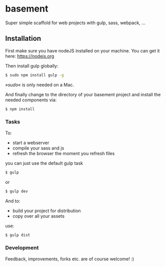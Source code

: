 # basement
Super simple scaffold for web projects with gulp, sass, webpack, …

## Installation
First make sure you have nodeJS installed on your machine.
You can get it here: <https://nodejs.org>

Then install gulp globally:
```sh
$ sudo npm install gulp -g
```
*»sudo«* is only needed on a Mac.

And finally change to the directory of your basement project and install the needed components via:
```sh
$ npm install
```

### Tasks
To:
  - start a webserver
  - compile your sass and js
  - refresh the browser the moment you refresh files

you can just use the default gulp task
```sh
$ gulp
```
or
```sh
$ gulp dev
```


And to:
  - build your project for distribution
  - copy over all your assets

use: 
```sh
$ gulp dist
```

### Development
Feedback, improvements, forks etc. are of course welcome! :)

   [Tutorial]: <https://css-tricks.com/gulp-for-beginners/>
